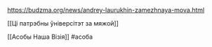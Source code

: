 https://budzma.org/news/andrey-laurukhin-zamezhnaya-mova.html

[[Ці патрэбны ўніверсітэт за мяжой]]

[[Асобы Наша Візія]]
#асоба
